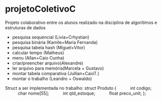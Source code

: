# projetoColetivoC
Projeto colaborativo entre os alunos realizado na disciplina de algorítimos e estruturas de dados

- pesquisa sequencial (Livia+Crhystian)
- pesquisa binária (Kamile+Maria Fernanda)
- pesquisa tabela hash (Miguel+Vitor)
- calcular tempo (Matheus)
- menu (Allan+Caio Cunha)
- criar/preencher arquivo(Alexandre)
- ler arquivo para memória(Marcela + Gustavo)
- montar tabela comparativa (Jullian+CaioT.)
- montar o trabalho (Leandro + Oswaldo)

Struct a ser implementada no trabalho:
struct Produto
{
      int codigo;
      char nome[55];
      int qtd_estoque;
      float preco_unit;
};
